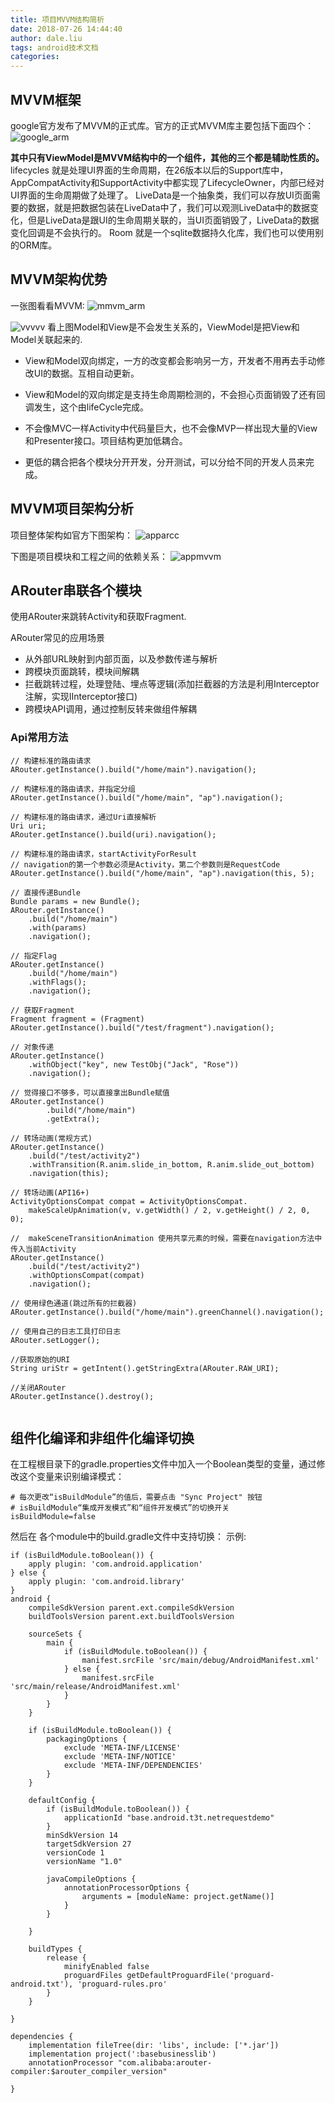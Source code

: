 ```yaml
---
title: 项目MVVM结构简析
date: 2018-07-26 14:44:40
author: dale.liu
tags: android技术文档
categories:
---
```



## MVVM框架
google官方发布了MVVM的正式库。官方的正式MVVM库主要包括下面四个：
![google_arm](/images/google_arm.png)

**其中只有ViewModel是MVVM结构中的一个组件，其他的三个都是辅助性质的。**
lifecycles 就是处理UI界面的生命周期，在26版本以后的Support库中，AppCompatActivity和SupportActivity中都实现了LifecycleOwner，内部已经对UI界面的生命周期做了处理了。
LiveData是一个抽象类，我们可以存放UI页面需要的数据，就是把数据包装在LiveData中了，我们可以观测LiveData中的数据变化，但是LiveData是跟UI的生命周期关联的，当UI页面销毁了，LiveData的数据变化回调是不会执行的。
Room 就是一个sqlite数据持久化库，我们也可以使用别的ORM库。

## MVVM架构优势
一张图看看MVVM:
![mmvm_arm](/images/mvvm_arm.jpg)

![vvvvv](/images/vvvvv.png)
看上图Model和View是不会发生关系的，ViewModel是把View和Model关联起来的.

+ View和Model双向绑定，一方的改变都会影响另一方，开发者不用再去手动修改UI的数据。互相自动更新。

+ View和Model的双向绑定是支持生命周期检测的，不会担心页面销毁了还有回调发生，这个由lifeCycle完成。

+ 不会像MVC一样Activity中代码量巨大，也不会像MVP一样出现大量的View和Presenter接口。项目结构更加低耦合。

+ 更低的耦合把各个模块分开开发，分开测试，可以分给不同的开发人员来完成。

## MVVM项目架构分析
项目整体架构如官方下图架构：
![apparcc](/images/apparcc.png)

下图是项目模块和工程之间的依赖关系：
![appmvvm](/images/appmvvm.png)


## ARouter串联各个模块
使用ARouter来跳转Activity和获取Fragment.

ARouter常见的应用场景
+ 从外部URL映射到内部页面，以及参数传递与解析
+ 跨模块页面跳转，模块间解耦
+ 拦截跳转过程，处理登陆、埋点等逻辑(添加拦截器的方法是利用Interceptor注解，实现IInterceptor接口)
+ 跨模块API调用，通过控制反转来做组件解耦

### Api常用方法
```
// 构建标准的路由请求
ARouter.getInstance().build("/home/main").navigation();

// 构建标准的路由请求，并指定分组
ARouter.getInstance().build("/home/main", "ap").navigation();

// 构建标准的路由请求，通过Uri直接解析
Uri uri;
ARouter.getInstance().build(uri).navigation();

// 构建标准的路由请求，startActivityForResult
// navigation的第一个参数必须是Activity，第二个参数则是RequestCode
ARouter.getInstance().build("/home/main", "ap").navigation(this, 5);

// 直接传递Bundle
Bundle params = new Bundle();
ARouter.getInstance()
    .build("/home/main")
    .with(params)
    .navigation();

// 指定Flag
ARouter.getInstance()
    .build("/home/main")
    .withFlags();
    .navigation();

// 获取Fragment
Fragment fragment = (Fragment) ARouter.getInstance().build("/test/fragment").navigation();

// 对象传递
ARouter.getInstance()
    .withObject("key", new TestObj("Jack", "Rose"))
    .navigation();

// 觉得接口不够多，可以直接拿出Bundle赋值
ARouter.getInstance()
        .build("/home/main")
        .getExtra();

// 转场动画(常规方式)
ARouter.getInstance()
    .build("/test/activity2")
    .withTransition(R.anim.slide_in_bottom, R.anim.slide_out_bottom)
    .navigation(this);

// 转场动画(API16+)
ActivityOptionsCompat compat = ActivityOptionsCompat.
    makeScaleUpAnimation(v, v.getWidth() / 2, v.getHeight() / 2, 0, 0);

//  makeSceneTransitionAnimation 使用共享元素的时候，需要在navigation方法中传入当前Activity
ARouter.getInstance()
    .build("/test/activity2")
    .withOptionsCompat(compat)
    .navigation();

// 使用绿色通道(跳过所有的拦截器)
ARouter.getInstance().build("/home/main").greenChannel().navigation();

// 使用自己的日志工具打印日志
ARouter.setLogger();

//获取原始的URI
String uriStr = getIntent().getStringExtra(ARouter.RAW_URI);

//关闭ARouter
ARouter.getInstance().destroy();


```
## 组件化编译和非组件化编译切换
在工程根目录下的gradle.properties文件中加入一个Boolean类型的变量，通过修改这个变量来识别编译模式：
```
# 每次更改“isBuildModule”的值后，需要点击 "Sync Project" 按钮
# isBuildModule“集成开发模式”和“组件开发模式”的切换开关
isBuildModule=false
```
然后在 各个module中的build.gradle文件中支持切换：
示例:
```
if (isBuildModule.toBoolean()) {
    apply plugin: 'com.android.application'
} else {
    apply plugin: 'com.android.library'
}
android {
    compileSdkVersion parent.ext.compileSdkVersion
    buildToolsVersion parent.ext.buildToolsVersion

    sourceSets {
        main {
            if (isBuildModule.toBoolean()) {
                manifest.srcFile 'src/main/debug/AndroidManifest.xml'
            } else {
                manifest.srcFile 'src/main/release/AndroidManifest.xml'
            }
        }
    }

    if (isBuildModule.toBoolean()) {
        packagingOptions {
            exclude 'META-INF/LICENSE'
            exclude 'META-INF/NOTICE'
            exclude 'META-INF/DEPENDENCIES'
        }
    }

    defaultConfig {
        if (isBuildModule.toBoolean()) {
            applicationId "base.android.t3t.netrequestdemo"
        }
        minSdkVersion 14
        targetSdkVersion 27
        versionCode 1
        versionName "1.0"

        javaCompileOptions {
            annotationProcessorOptions {
                arguments = [moduleName: project.getName()]
            }
        }

    }

    buildTypes {
        release {
            minifyEnabled false
            proguardFiles getDefaultProguardFile('proguard-android.txt'), 'proguard-rules.pro'
        }
    }

}

dependencies {
    implementation fileTree(dir: 'libs', include: ['*.jar'])
    implementation project(':basebusinesslib')
    annotationProcessor "com.alibaba:arouter-compiler:$arouter_compiler_version"

}

```

